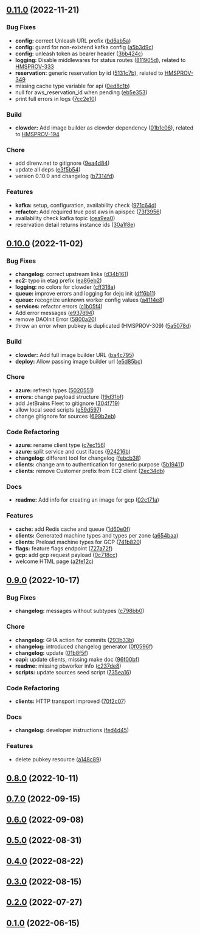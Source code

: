 <a name="0.11.0"></a>
## [0.11.0](https://github.com/RHEnVision/provisioning-backend/compare/0.10.0...0.11.0) (2022-11-21)

### Bug Fixes
- **config:** correct Unleash URL prefix ([bd6ab5a](https://github.com/RHEnVision/provisioning-backend/commit/bd6ab5a02d317a51e9a5a7ca742bbd372b2807bf))
- **config:** guard for non-exixtend kafka config ([a5b3d9c](https://github.com/RHEnVision/provisioning-backend/commit/a5b3d9c552953f3ddb7824c67712719b7a83bd27))
- **config:** unleash token as bearer header ([3bb424c](https://github.com/RHEnVision/provisioning-backend/commit/3bb424c889b8b84d8b982cae6e24ea9af1a927ba))
- **logging:** Disable middlewares for status routes ([811905d](https://github.com/RHEnVision/provisioning-backend/commit/811905dcf89335174a173f4362892c0f0931dce3)), related to [HMSPROV-333](https://issues.redhat.com/browse/HMSPROV-333)
- **reservation:** generic reservation by id ([5131c7b](https://github.com/RHEnVision/provisioning-backend/commit/5131c7b08c4164dcb11cb93ecb55916665132ccc)), related to [HMSPROV-349](https://issues.redhat.com/browse/HMSPROV-349)
- missing cache type variable for api ([0ed8c1b](https://github.com/RHEnVision/provisioning-backend/commit/0ed8c1bc8ade1d3b8346240855adcb76d5ab5a3f))
- null for aws_reservation_id when pending ([eb5e353](https://github.com/RHEnVision/provisioning-backend/commit/eb5e353d2d17541331bc460d587b95c48c15a75d))
- print full errors in logs ([7cc2e10](https://github.com/RHEnVision/provisioning-backend/commit/7cc2e10181bd623549b6ff78d03480e82c47bff3))

### Build
- **clowder:** Add image builder as clowder dependency ([01b1c06](https://github.com/RHEnVision/provisioning-backend/commit/01b1c06a9d59ff1334035699f46ae0915e4ac430)), related to [HMSPROV-194](https://issues.redhat.com/browse/HMSPROV-194)

### Chore
- add direnv.net to gitignore ([9ea4d84](https://github.com/RHEnVision/provisioning-backend/commit/9ea4d84764eb44e56716a07d6a2d478956d7b94d))
- update all deps ([e3f5b54](https://github.com/RHEnVision/provisioning-backend/commit/e3f5b54d505217e12b1a49077651215d80a21fc5))
- version 0.10.0 and changelog ([b7314fd](https://github.com/RHEnVision/provisioning-backend/commit/b7314fdc007cc7c4fc94dfde4871bb5c868a59d5))

### Features
- **kafka:** setup, configuration, availability check ([971c64d](https://github.com/RHEnVision/provisioning-backend/commit/971c64d37d62787778e4ed476cbcc3255ba8f6bd))
- **refactor:** Add required true post aws in apispec ([73f3956](https://github.com/RHEnVision/provisioning-backend/commit/73f3956b2a08914d3adb2628b4addb6836a85941))
- availability check kafka topic ([cea9ea0](https://github.com/RHEnVision/provisioning-backend/commit/cea9ea0e6aaac9a71f9d2171d38fb73ab1c27eb6))
- reservation detail returns instance ids ([30a1f8e](https://github.com/RHEnVision/provisioning-backend/commit/30a1f8ec766a2da552c27da70c39c2b7b8863111))


<a name="0.10.0"></a>
## [0.10.0](https://github.com/RHEnVision/provisioning-backend/compare/0.9.0...0.10.0) (2022-11-02)

### Bug Fixes
- **changelog:** correct upstream links ([d34b161](https://github.com/RHEnVision/provisioning-backend/commit/d34b16184094fd51b11d1ad084b8a1201b910291))
- **ec2:** typo in etag prefix ([ea86eb2](https://github.com/RHEnVision/provisioning-backend/commit/ea86eb23c48c78fbd894100207aa4bfb59726030))
- **logging:** no colors for clowder ([cff318a](https://github.com/RHEnVision/provisioning-backend/commit/cff318a0ece63abe253915239e72fc9d51faf9ff))
- **queue:** improve errors and logging for dejq init ([dff6b11](https://github.com/RHEnVision/provisioning-backend/commit/dff6b11c7a17cc5f044d71064b83b9dbb00542c3))
- **queue:** recognize unknown worker config values ([a4114e8](https://github.com/RHEnVision/provisioning-backend/commit/a4114e8c304ebd9922d8da5e5c01b0962bf0c72c))
- **services:** refactor errors ([c1b05f4](https://github.com/RHEnVision/provisioning-backend/commit/c1b05f44a60580e3618446a19598c6a161401337))
- Add error messages ([e937d94](https://github.com/RHEnVision/provisioning-backend/commit/e937d948ad8faaddc5a4632cabbe93926360c412))
- remove DAOInit Error ([5800a20](https://github.com/RHEnVision/provisioning-backend/commit/5800a20aa4f6a768c6b533eea752fd010c88bb25))
- throw an error when pubkey is duplicated (HMSPROV-309) ([5a5078d](https://github.com/RHEnVision/provisioning-backend/commit/5a5078dd355b39d17bf2fc7a11ffc20f204e4ee8))

### Build
- **clowder:** Add full image builder URL ([ba4c795](https://github.com/RHEnVision/provisioning-backend/commit/ba4c795b25a1009c56f438e0f050e41e675ff843))
- **deploy:** Allow passing image builder url ([e5d85bc](https://github.com/RHEnVision/provisioning-backend/commit/e5d85bcf9564e43930b93d702b93baeda794803e))

### Chore
- **azure:** refresh types ([5020551](https://github.com/RHEnVision/provisioning-backend/commit/5020551e17ea64c9985c9b17b2e2398ade83423c))
- **errors:** change payload structure ([19d31bf](https://github.com/RHEnVision/provisioning-backend/commit/19d31bf974a9442d12f1119171ab93dc288e6392))
- add JetBrains Fleet to gitignore ([304f719](https://github.com/RHEnVision/provisioning-backend/commit/304f71943b638c69672ccd8917851f30995b8f9a))
- allow local seed scripts ([e59d597](https://github.com/RHEnVision/provisioning-backend/commit/e59d59702e03b1e6fa2cd6207e7730bd0dc3518b))
- change gitignore for sources ([699b2eb](https://github.com/RHEnVision/provisioning-backend/commit/699b2ebe7fdf2ba3bc0bc69dde32b1b1a604d07a))

### Code Refactoring
- **azure:** rename client type ([c7ec156](https://github.com/RHEnVision/provisioning-backend/commit/c7ec156c79d26ae1d1baa51c1871589ff839a7cb))
- **azure:** split service and cust ifaces ([924216b](https://github.com/RHEnVision/provisioning-backend/commit/924216b3e3eb5b8c1680116346889771d23152a6))
- **changelog:** different tool for changelog ([febcb38](https://github.com/RHEnVision/provisioning-backend/commit/febcb38efffad06ab590d848b52cce79059100f3))
- **clients:** change arn to authentication for generic purpose ([5b19411](https://github.com/RHEnVision/provisioning-backend/commit/5b19411b4fbef8030867fbfc4e49eecc0c65a56b))
- **clients:** remove Customer prefix from EC2 client ([2ec34db](https://github.com/RHEnVision/provisioning-backend/commit/2ec34dbc9867b72f90fb20a44f53a23f29350f0a))

### Docs
- **readme:** Add info for creating an image for gcp ([02c171a](https://github.com/RHEnVision/provisioning-backend/commit/02c171adabec92ab1fa998fc20f02bf1d6256912))

### Features
- **cache:** add Redis cache and queue ([1d60e0f](https://github.com/RHEnVision/provisioning-backend/commit/1d60e0f59a8e2f01fda1451546f36dd3044effa3))
- **clients:** Generated machine types and types per zone ([a654baa](https://github.com/RHEnVision/provisioning-backend/commit/a654baa0132724f6c1a5c34e8d3efdad9c826344))
- **clients:** Preload machine types for GCP ([741b820](https://github.com/RHEnVision/provisioning-backend/commit/741b8207c6ee22d95dc33c84ef001ac413f5e68a))
- **flags:** feature flags endpoint ([727a72f](https://github.com/RHEnVision/provisioning-backend/commit/727a72f86e5f0e89a9166ebb5dc74b5545fdfb27))
- **gcp:** add gcp request payload ([0c718cc](https://github.com/RHEnVision/provisioning-backend/commit/0c718cc6321fd965d055288514808f9b66ce110e))
- welcome HTML page ([a2fe12c](https://github.com/RHEnVision/provisioning-backend/commit/a2fe12cdde2d6c3525cb1e706dfc27e6ce2c4d36))


<a name="0.9.0"></a>
## [0.9.0](https://github.com/RHEnVision/provisioning-backend/compare/0.8.0...0.9.0) (2022-10-17)

### Bug Fixes
- **changelog:** messages without subtypes ([c798bb0](https://github.com/RHEnVision/provisioning-backend/commit/c798bb05455fa1721806ba07fe819e1aaadd6952))

### Chore
- **changelog:** GHA action for commits ([293b33b](https://github.com/RHEnVision/provisioning-backend/commit/293b33b24ce5c2b85ca53f7b147d6f30c0ad95f2))
- **changelog:** introduced changelog generator ([0f0596f](https://github.com/RHEnVision/provisioning-backend/commit/0f0596fec334070a96b593b120e1d1926ca10f8a))
- **changelog:** update ([01b8f5f](https://github.com/RHEnVision/provisioning-backend/commit/01b8f5f8daa15137a290e6304eeeebeb3268e76f))
- **oapi:** update clients, missing make doc ([96f00bf](https://github.com/RHEnVision/provisioning-backend/commit/96f00bf32c4eac694d85a7c3eb3f9560410a2814))
- **readme:** missing pbworker info ([c237de8](https://github.com/RHEnVision/provisioning-backend/commit/c237de871de7fea9c9b7260a20a886d731d8a067))
- **scripts:** update sources seed script ([735ea16](https://github.com/RHEnVision/provisioning-backend/commit/735ea16f2daff678183aa925288b2cc3d460698d))

### Code Refactoring
- **clients:** HTTP transport improved ([70f2c07](https://github.com/RHEnVision/provisioning-backend/commit/70f2c07b94afa001a3aceef5a33a8aea0f77d1d0))

### Docs
- **changelog:** developer instructions ([fed4d45](https://github.com/RHEnVision/provisioning-backend/commit/fed4d457d1f4db12b76927c7be8e6e7dd0ba6038))

### Features
- delete pubkey resource ([a148c89](https://github.com/RHEnVision/provisioning-backend/commit/a148c89124987b9c336d4340b93565098a768cbd))


<a name="0.8.0"></a>
## [0.8.0](https://github.com/RHEnVision/provisioning-backend/compare/0.7.0...0.8.0) (2022-10-11)


<a name="0.7.0"></a>
## [0.7.0](https://github.com/RHEnVision/provisioning-backend/compare/0.6.0...0.7.0) (2022-09-15)


<a name="0.6.0"></a>
## [0.6.0](https://github.com/RHEnVision/provisioning-backend/compare/0.5.0...0.6.0) (2022-09-08)


<a name="0.5.0"></a>
## [0.5.0](https://github.com/RHEnVision/provisioning-backend/compare/0.4.0...0.5.0) (2022-08-31)


<a name="0.4.0"></a>
## [0.4.0](https://github.com/RHEnVision/provisioning-backend/compare/0.3.0...0.4.0) (2022-08-22)


<a name="0.3.0"></a>
## [0.3.0](https://github.com/RHEnVision/provisioning-backend/compare/0.2.0...0.3.0) (2022-08-15)


<a name="0.2.0"></a>
## [0.2.0](https://github.com/RHEnVision/provisioning-backend/compare/0.1.0...0.2.0) (2022-07-27)


<a name="0.1.0"></a>
## [0.1.0](https://github.com/RHEnVision/provisioning-backend/compare/9d638e99279166b7f27e14feb9468e9b7c98a390...0.1.0) (2022-06-15)


